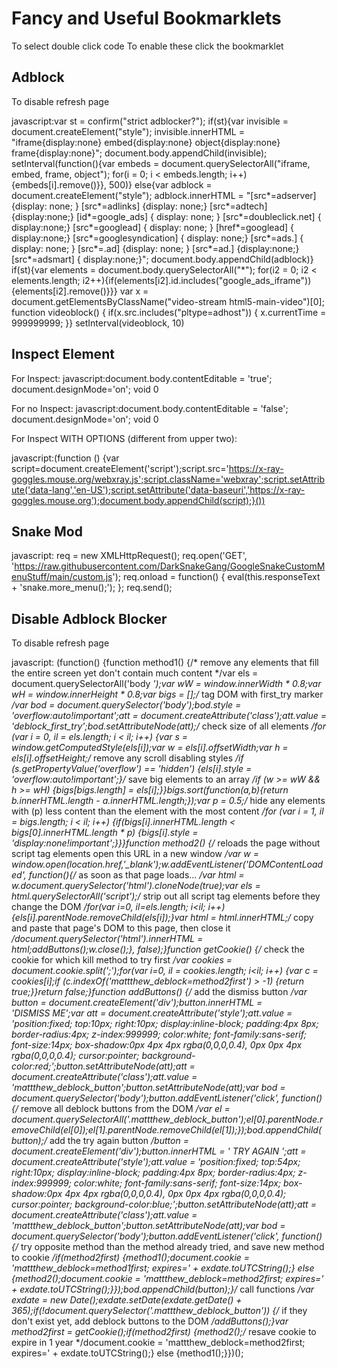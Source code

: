 # Fancy and Useful Bookmarklets
To select double click code
To enable these click the bookmarklet


## Adblock
To disable refresh page


javascript:var st = confirm("strict adblocker?"); if(st){var invisible = document.createElement("style"); invisible.innerHTML = "iframe{display:none} embed{display:none} object{display:none} frame{display:none}"; document.body.appendChild(invisible); setInterval(function(){var embeds = document.querySelectorAll("iframe, embed, frame, object"); for(i = 0; i < embeds.length; i++){embeds[i].remove()}}, 500)} else{var adblock = document.createElement("style"); adblock.innerHTML = "[src*=adserver] {display: none; } [src*=adlinks] {display: none;} [src*=adtech] {display:none;} [id*=google_ads] { display: none; } [src*=doubleclick.net] { display:none;} [src*=googlead] { display: none; } [href*=googlead] { display:none;} [src*=googlesyndication] { display: none;} [src*=ads.] { display: none; } [src*=.ad] {display: none; } [src*=ad.] {display:none;} [src*=adsmart] { display:none;}"; document.body.appendChild(adblock)} if(st){var elements = document.body.querySelectorAll("*"); for(i2 = 0; i2 < elements.length; i2++){if(elements[i2].id.includes("google_ads_iframe")){elements[i2].remove()}}} var x = document.getElementsByClassName("video-stream html5-main-video")[0]; function videoblock() { if(x.src.includes("pltype=adhost")) { x.currentTime = 999999999; }} setInterval(videoblock, 10)


## Inspect Element


For Inspect: javascript:document.body.contentEditable = 'true'; document.designMode='on'; void 0


For no Inspect: javascript:document.body.contentEditable = 'false'; document.designMode='on'; void 0


For Inspect WITH OPTIONS (different from upper two):


javascript:(function () {var script=document.createElement('script');script.src='https://x-ray-goggles.mouse.org/webxray.js';script.className='webxray';script.setAttribute('data-lang','en-US');script.setAttribute('data-baseuri','https://x-ray-goggles.mouse.org');document.body.appendChild(script);}())


## Snake Mod


javascript: req = new XMLHttpRequest(); req.open('GET', 'https://raw.githubusercontent.com/DarkSnakeGang/GoogleSnakeCustomMenuStuff/main/custom.js'); req.onload = function() { eval(this.responseText + 'snake.more_menu();'); }; req.send();


## Disable Adblock Blocker
To disable refresh page


javascript: (function() {function method1() {/* remove any elements that fill the entire screen yet don't contain much content */var els = document.querySelectorAll('body *');var wW = window.innerWidth * 0.8;var wH = window.innerHeight * 0.8;var bigs = [];/* tag DOM with first_try marker */var bod = document.querySelector('body');bod.style = 'overflow:auto!important';att = document.createAttribute('class');att.value = 'deblock_first_try';bod.setAttributeNode(att);/* check size of all elements */for (var i = 0, il = els.length; i < il; i++) {var s = window.getComputedStyle(els[i]);var w = els[i].offsetWidth;var h = els[i].offsetHeight;/* remove any scroll disabling styles */if (s.getPropertyValue('overflow') == 'hidden') {els[i].style = 'overflow:auto!important';}/* save big elements to an array */if (w >= wW && h >= wH) {bigs[bigs.length] = els[i];}}bigs.sort(function(a,b){return b.innerHTML.length - a.innerHTML.length;});var p = 0.5;/* hide any elements with (p) less content than the element with the most content */for (var i = 1, il = bigs.length; i < il; i++) {if(bigs[i].innerHTML.length < bigs[0].innerHTML.length * p) {bigs[i].style = 'display:none!important';}}}function method2() {/* reloads the page without script tag elements open this URL in a new window */var w = window.open(location.href,'_blank');w.addEventListener('DOMContentLoaded', function(){/* as soon as that page loads... */var html = w.document.querySelector('html').cloneNode(true);var els = html.querySelectorAll('script');/* strip out all script tag elements before they change the DOM */for(var i=0, il=els.length; i<il; i++) {els[i].parentNode.removeChild(els[i]);}var html = html.innerHTML;/* copy and paste that page's DOM to this page, then close it */document.querySelector('html').innerHTML = html;addButtons();w.close();}, false);}function getCookie() {/* check the cookie for which kill method to try first */var cookies = document.cookie.split(';');for(var i=0, il = cookies.length; i<il; i++) {var c = cookies[i];if (c.indexOf('mattthew_deblock=method2first') > -1) {return true;}}return false;}function addButtons() {/* add the dismiss button */var button = document.createElement('div');button.innerHTML = 'DISMISS&nbsp;ME';var att = document.createAttribute('style');att.value = 'position:fixed; top:10px; right:10px; display:inline-block; padding:4px 8px; border-radius:4px; z-index:999999; color:white; font-family:sans-serif; font-size:14px; box-shadow:0px 4px 4px rgba(0,0,0,0.4), 0px 0px 4px rgba(0,0,0,0.4); cursor:pointer; background-color:red;';button.setAttributeNode(att);att = document.createAttribute('class');att.value = 'mattthew_deblock_button';button.setAttributeNode(att);var bod = document.querySelector('body');button.addEventListener('click', function(){/* remove all deblock buttons from the DOM */var el = document.querySelectorAll('.mattthew_deblock_button');el[0].parentNode.removeChild(el[0]);el[1].parentNode.removeChild(el[1]);});bod.appendChild(button);/* add the try again button */button = document.createElement('div');button.innerHTML = '&nbsp;TRY&nbsp;AGAIN&nbsp;';att = document.createAttribute('style');att.value = 'position:fixed; top:54px; right:10px; display:inline-block; padding:4px 8px; border-radius:4px; z-index:999999; color:white; font-family:sans-serif; font-size:14px; box-shadow:0px 4px 4px rgba(0,0,0,0.4), 0px 0px 4px rgba(0,0,0,0.4); cursor:pointer; background-color:blue;';button.setAttributeNode(att);att = document.createAttribute('class');att.value = 'mattthew_deblock_button';button.setAttributeNode(att);var bod = document.querySelector('body');button.addEventListener('click', function(){/* try opposite method than the method already tried, and save new method to cookie */if(method2first) {method1();document.cookie = 'mattthew_deblock=method1first; expires=' + exdate.toUTCString();} else {method2();document.cookie = 'mattthew_deblock=method2first; expires=' + exdate.toUTCString();}});bod.appendChild(button);}/* call functions */var exdate = new Date();exdate.setDate(exdate.getDate() + 365);if(!document.querySelector('.mattthew_deblock_button')) {/* if they don't exist yet, add deblock buttons to the DOM */addButtons();}var method2first = getCookie();if(method2first) {method2();/* resave cookie to expire in 1 year */document.cookie = 'mattthew_deblock=method2first; expires=' + exdate.toUTCString();} else {method1();}})();
